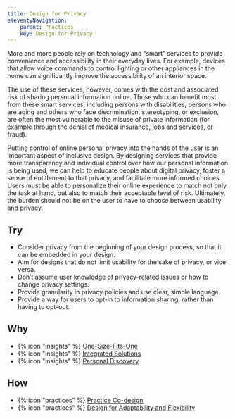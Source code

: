 ```yaml
---
title: Design for Privacy
eleventyNavigation:
    parent: Practices
    key: Design for Privacy
---
```


More and more people rely on technology and “smart” services to provide convenience and accessibility in their everyday
lives. For example, devices that allow voice commands to control lighting or other appliances in the home can
significantly improve the accessibility of an interior space.

The use of these services, however, comes with the cost and associated risk of sharing personal information online.
Those who can benefit most from these smart services, including persons with disabilities, persons who are aging and
others who face discrimination, stereotyping, or exclusion, are often the most vulnerable to the misuse of private
information (for example through the denial of medical insurance, jobs and services, or fraud).

Putting control of online personal privacy into the hands of the user is an important aspect of inclusive design. By
designing services that provide more transparency and individual control over how our personal information is being
used, we can help to educate people about digital privacy, foster a sense of entitlement to that privacy, and facilitate
more informed choices. Users must be able to personalize their online experience to match not only the task at hand, but
also to match their acceptable level of risk. Ultimately, the burden should not be on the user to have to choose between
usability and privacy.

## Try

* Consider privacy from the beginning of your design process, so that it can be embedded in your design.
* Aim for designs that do not limit usability for the sake of privacy, or vice versa.
* Don’t assume user knowledge of privacy-related issues or how to change privacy settings.
* Provide granularity in privacy policies and use clear, simple language.
* Provide a way for users to opt-in to information sharing, rather than having to opt-out.

## Why

* {% icon "insights" %} [One-Size-Fits-One](../../insights/one-size-fits-one/)
* {% icon "insights" %} [Integrated Solutions](../../insights/integrated-solutions/)
* {% icon "insights" %} [Personal Discovery](../../insights/personal-discovery/)

## How

* {% icon "practices" %} [Practice Co-design](../../practices/practice-co-design/)
* {% icon "practices" %} [Design for Adaptability and Flexibility](../../practices/design-for-adaptability-and-flexibility/)
